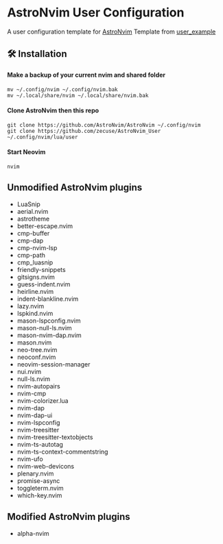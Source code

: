 # AstroNvim User Configuration

A user configuration template for [AstroNvim](https://github.com/AstroNvim/AstroNvim)
Template from [user_example](https://github.com/AstroNvim/user_example)

## 🛠️ Installation

#### Make a backup of your current nvim and shared folder

```shell
mv ~/.config/nvim ~/.config/nvim.bak
mv ~/.local/share/nvim ~/.local/share/nvim.bak
```

#### Clone AstroNvim then this repo

```shell
git clone https://github.com/AstroNvim/AstroNvim ~/.config/nvim
git clone https://github.com/zecuse/AstroNvim_User ~/.config/nvim/lua/user
```

#### Start Neovim

```shell
nvim
```

## Unmodified AstroNvim plugins

- LuaSnip 
- aerial.nvim 
- astrotheme 
- better-escape.nvim 
- cmp-buffer 
- cmp-dap 
- cmp-nvim-lsp 
- cmp-path 
- cmp_luasnip 
- friendly-snippets 
- gitsigns.nvim 
- guess-indent.nvim 
- heirline.nvim 
- indent-blankline.nvim 
- lazy.nvim 
- lspkind.nvim 
- mason-lspconfig.nvim 
- mason-null-ls.nvim 
- mason-nvim-dap.nvim 
- mason.nvim 
- neo-tree.nvim 
- neoconf.nvim 
- neovim-session-manager 
- nui.nvim 
- null-ls.nvim 
- nvim-autopairs 
- nvim-cmp 
- nvim-colorizer.lua 
- nvim-dap 
- nvim-dap-ui 
- nvim-lspconfig 
- nvim-treesitter 
- nvim-treesitter-textobjects 
- nvim-ts-autotag 
- nvim-ts-context-commentstring 
- nvim-ufo 
- nvim-web-devicons 
- plenary.nvim 
- promise-async 
- toggleterm.nvim 
- which-key.nvim 

## Modified AstroNvim plugins

- alpha-nvim 
